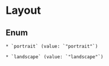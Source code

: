 
# Layout

## Enum


    * `portrait` (value: `"portrait"`)

    * `landscape` (value: `"landscape"`)



